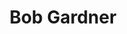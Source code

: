 ---
layout: post
title: Bob Gardner
school: NYU
major: Major?
image: https://static.squarespace.com/static/50354720c4aa2d2d3150d3d8/t/522fac76e4b0ad0c9682b4e2/1378856054208/Bob%20Gardner.png?format=300w
position: HackNights
positionURL: http://www.techatnyu.org/position
twitter: boppers327
email: t@NYU email?
graduate: 2016
---